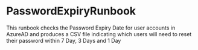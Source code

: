 # PasswordExpiryRunbook
This runbook checks the Password Expiry Date for user accounts in AzureAD and produces a CSV file indicating which users     will need to reset their password within 7 Day, 3 Days and 1 Day
